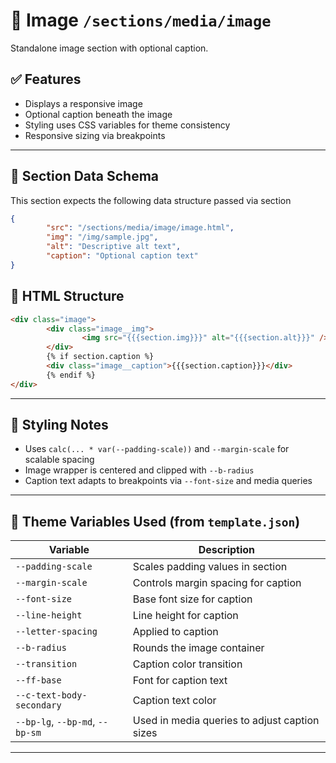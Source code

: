 # 📂 Image `/sections/media/image`

Standalone image section with optional caption.

## ✅ Features

-   Displays a responsive image
-   Optional caption beneath the image
-   Styling uses CSS variables for theme consistency
-   Responsive sizing via breakpoints

---

## 🧾 Section Data Schema

This section expects the following data structure passed via section

```json
{
        "src": "/sections/media/image/image.html",
        "img": "/img/sample.jpg",
        "alt": "Descriptive alt text",
        "caption": "Optional caption text"
}
```

## 🧱 HTML Structure

```html
<div class="image">
        <div class="image__img">
                <img src="{{{section.img}}}" alt="{{{section.alt}}}" />
        </div>
        {% if section.caption %}
        <div class="image__caption">{{{section.caption}}}</div>
        {% endif %}
</div>
```

---

## 🎨 Styling Notes

-   Uses `calc(... * var(--padding-scale))` and `--margin-scale` for scalable spacing
-   Image wrapper is centered and clipped with `--b-radius`
-   Caption text adapts to breakpoints via `--font-size` and media queries

---

## 🧩 Theme Variables Used (from `template.json`)

| Variable                        | Description                                     |
| ------------------------------ | ----------------------------------------------- |
| `--padding-scale`              | Scales padding values in section                |
| `--margin-scale`               | Controls margin spacing for caption             |
| `--font-size`                  | Base font size for caption                      |
| `--line-height`                | Line height for caption                         |
| `--letter-spacing`             | Applied to caption                              |
| `--b-radius`                   | Rounds the image container                      |
| `--transition`                 | Caption color transition                        |
| `--ff-base`                    | Font for caption text                           |
| `--c-text-body-secondary`      | Caption text color                              |
| `--bp-lg`, `--bp-md`, `--bp-sm`| Used in media queries to adjust caption sizes   |

---
